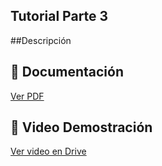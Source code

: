 ## Tutorial Parte 3

##Descripción 

## 📄 Documentación
[Ver PDF](./Tutorial_#3.pdf)

## 🎥 Video Demostración
[Ver video en Drive]()
